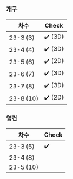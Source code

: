 
### 개구

| 차수 | Check |
| --- | --- |
| 23-3 (3) | ✔️ (3D) |
| 23-4 (4) | ✔️ (3D) | 
| 23-5 (6) |  ✔️ (2D) | 
| 23-6 (7) | ✔️ (3D) | 
| 23-7 (8) | ✔️ (3D) | 
| 23-8 (10) | ✔️ (2D) | 



### 영컨
| 차수 | Check |
| --- | --- |
| 23-3 (5) | ✔️ | 
| 23-4 (8) |  | 
| 23-5 (10) |  | 
